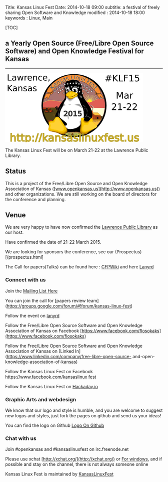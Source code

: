 Title: Kansas Linux Fest
Date: 2014-10-18 09:00
subtitle: a festival of freely sharing Open Software and Knowledge
modified : 2014-10-18 18:00
keywords : Linux, Main

[TOC]

## a Yearly Open Source (Free/Libre Open Source Software) and Open Knowledge Festival for Kansas

* * *

![Logo](/images/klf15logo_twitter_white.png)

The Kansas Linux Fest will be on March 21-22 at the Lawrence Public Library.


## Status

This is a project of the Free/Libre Open Source and Open Knowledge Association
of Kansas ([www.openkansas.us](http://www.openkansas.us)) and other
organizations. We are still working on the board of directors for the
conference and planning.

## Venue

We are very happy to have now confirmed the [Lawrence Public Library](http://www.lawrence.lib.ks.us/) as our host.

Have confirmed the date of 21-22 March 2015.

We are looking for sponsors the conference, see our (Prospectus)[/prospectus.html]

The Call for papers(Talks) can be found here :
[CFPWiki](http://www.wikicfp.com/cfp/servlet/event.showcfp?eventid=41289) and
here [Lanyrd](http://lanyrd.com/2015/klf15/calls/qcwkk/)

### Connect with us

Join the [Mailing List Here](https://groups.google.com/forum/#!forum/flosokaks)

You can join the call for [papers review team]
(https://groups.google.com/forum/#!forum/kansas-linux-fest)

Follow the event on [lanyrd](http://lanyrd.com/2015/klf15/)


Follow the Free/Libre Open Source Software and Open Knowledge Association of
Kansas on Facebook [https://www.facebook.com/flosokaks](https://www.facebook.com/flosokaks)

Follow the Free/Libre Open Source Software and Open Knowledge Association of
Kansas on [Linked In](https://www.linkedin.com/company/free-libre-open-source-
and-open-knowledge-association-of-kansas)

Follow the Kansas Linux Fest on Facebook [https://www.facebook.com/kansaslinux
fest](https://www.facebook.com/kansaslinuxfest)

Follow the Kansas Linux Fest on [Hackaday.io](http://hackaday.io/project/1711-Kansas-Linux-Fest)

### Graphic Arts and webdesign
We know that our logo and style is humble, and you are welcome to suggest new
logos and styles, just fork the pages on github and send us your ideas!

You can find the logo on Github [Logo On Github](https://github.com/KansasLinuxFest/website/tree/master/logo)

### Chat with us

Join #openkansas and #kansaslinuxfest on irc.freenode.net

Please use xchat [http://xchat.org/](http://xchat.org/) or [For
windows](http://www.silverex.org/download/), and if possible and stay on the
channel, there is not always someone online

Kansas Linux Fest is maintained by
[KansasLinuxFest](https://github.com/KansasLinuxFest)


